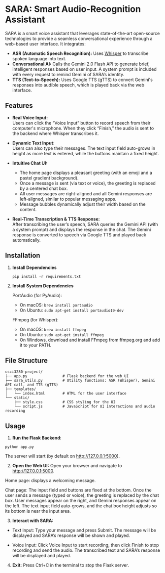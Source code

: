 # SARA: Smart Audio-Recognition Assistant

SARA is a smart voice assistant that leverages state-of-the-art open-source technologies to provide a seamless conversational experience through a web-based user interface. It integrates:

- **ASR (Automatic Speech Recognition):** Uses [Whisper](https://github.com/openai/whisper) to transcribe spoken language into text.
- **Conversational AI:** Calls the Gemini 2.0 Flash API to generate brief, intelligent responses based on user input. A system prompt is included with every request to remind Gemini of SARA’s identity.
- **TTS (Text-to-Speech):** Uses Google TTS (gTTS) to convert Gemini's responses into audible speech, which is played back via the web interface.

## Features

- **Real Voice Input:**  
  Users can click the “Voice Input” button to record speech from their computer's microphone. When they click “Finish,” the audio is sent to the backend where Whisper transcribes it.

- **Dynamic Text Input:**  
  Users can also type their messages. The text input field auto-grows in height as more text is entered, while the buttons maintain a fixed height.

- **Intuitive Chat UI:**

  - The home page displays a pleasant greeting (with an emoji and a pastel gradient background).
  - Once a message is sent (via text or voice), the greeting is replaced by a centered chat box.
  - All user messages are right-aligned and all Gemini responses are left-aligned, similar to popular messaging apps.
  - Message bubbles dynamically adjust their width based on the content.

- **Real-Time Transcription & TTS Response:**  
  After transcribing the user’s speech, SARA queries the Gemini API (with a system prompt) and displays the response in the chat. The Gemini response is converted to speech via Google TTS and played back automatically.

## Installation

1. **Install Dependencies**

   ```
   pip install -r requirements.txt
   ```

2. **Install System Dependencies**

   PortAudio (for PyAudio):

   - On macOS:
     `brew install portaudio`
   - On Ubuntu:
     `sudo apt-get install portaudio19-dev`

   FFmpeg (for Whisper):

   - On macOS:
     `brew install ffmpeg`
   - On Ubuntu:
     `sudo apt-get install ffmpeg`
   - On Windows, download and install FFmpeg from ffmpeg.org and add it to your PATH.

## File Structure

```
csci3280-project/
├── app.py                # Flask backend for the web UI
├── sara_utils.py         # Utility functions: ASR (Whisper), Gemini API call, and TTS (gTTS)
├── templates/
│   └── index.html        # HTML for the user interface
└── static/
    ├── style.css         # CSS styling for the UI
    └── script.js         # JavaScript for UI interactions and audio recording
```

## Usage

1. **Run the Flask Backend:**

```
python app.py
```

The server will start (by default on http://127.0.0.1:5000).

2. **Open the Web UI:** Open your browser and navigate to http://127.0.0.1:5000.

Home page: displays a welcoming message.

Chat page: The input field and buttons are fixed at the bottom. Once the user sends a message (typed or voice), the greeting is replaced by the chat box. User messages appear on the right, and Gemini responses appear on the left. The text input field auto-grows, and the chat box height adjusts so its bottom is near the input area.

3. **Interact with SARA:**

- Text Input: Type your message and press Submit. The message will be displayed and SARA’s response will be shown and played.

- Voice Input: Click Voice Input to start recording, then click Finish to stop recording and send the audio. The transcribed text and SARA’s response will be displayed and played.

4. **Exit:** Press Ctrl+C in the terminal to stop the Flask server.
